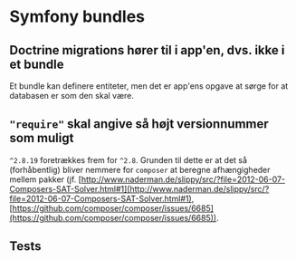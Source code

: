 # Symfony bundles

## Doctrine migrations hører til i app'en, dvs. ikke i et bundle

Et bundle kan definere entiteter, men det er app'ens opgave at sørge
for at databasen er som den skal være.

## `"require"` skal angive så højt versionnummer som muligt

`^2.8.19` foretrækkes frem for `^2.8`. Grunden til dette er at det så
(forhåbentlig) bliver nemmere for `composer` at beregne afhængigheder
mellem pakker
(jf. [http://www.naderman.de/slippy/src/?file=2012-06-07-Composers-SAT-Solver.html#1](http://www.naderman.de/slippy/src/?file=2012-06-07-Composers-SAT-Solver.html#1),
[https://github.com/composer/composer/issues/6685](https://github.com/composer/composer/issues/6685)).

## Tests
